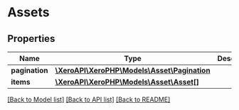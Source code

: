 # Assets

## Properties

 Name           | Type                                                          | Description | Notes      
----------------|---------------------------------------------------------------|-------------|------------
 **pagination** | [**\XeroAPI\XeroPHP\Models\Asset\Pagination**](Pagination.md) |             | [optional] 
 **items**      | [**\XeroAPI\XeroPHP\Models\Asset\Asset[]**](Asset.md)         |             | [optional] 

[[Back to Model list]](../README.md#documentation-for-models) [[Back to API list]](../README.md#documentation-for-api-endpoints) [[Back to README]](../README.md)


